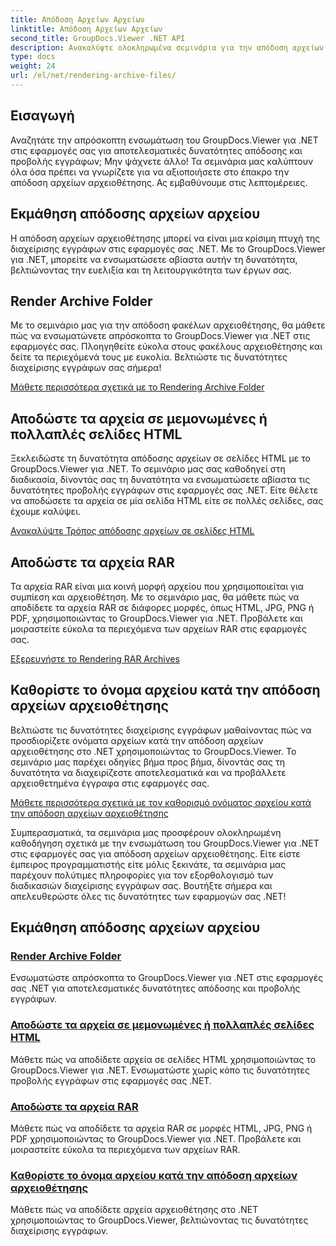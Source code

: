 ```yaml
---
title: Απόδοση Αρχείων Αρχείων
linktitle: Απόδοση Αρχείων Αρχείων
second_title: GroupDocs.Viewer .NET API
description: Ανακαλύψτε ολοκληρωμένα σεμινάρια για την απόδοση αρχείων αρχειοθέτησης χρησιμοποιώντας το GroupDocs.Viewer για .NET. Ενσωματωθείτε απρόσκοπτα και αποτελεσματικά στις εφαρμογές σας .NET.
type: docs
weight: 24
url: /el/net/rendering-archive-files/
---
```

## Εισαγωγή

Αναζητάτε την απρόσκοπτη ενσωμάτωση του GroupDocs.Viewer για .NET στις εφαρμογές σας για αποτελεσματικές δυνατότητες απόδοσης και προβολής εγγράφων; Μην ψάχνετε άλλο! Τα σεμινάρια μας καλύπτουν όλα όσα πρέπει να γνωρίζετε για να αξιοποιήσετε στο έπακρο την απόδοση αρχείων αρχειοθέτησης. Ας εμβαθύνουμε στις λεπτομέρειες.

## Εκμάθηση απόδοσης αρχείων αρχείου

Η απόδοση αρχείων αρχειοθέτησης μπορεί να είναι μια κρίσιμη πτυχή της διαχείρισης εγγράφων στις εφαρμογές σας .NET. Με το GroupDocs.Viewer για .NET, μπορείτε να ενσωματώσετε αβίαστα αυτήν τη δυνατότητα, βελτιώνοντας την ευελιξία και τη λειτουργικότητα των έργων σας.

## Render Archive Folder

Με το σεμινάριο μας για την απόδοση φακέλων αρχειοθέτησης, θα μάθετε πώς να ενσωματώνετε απρόσκοπτα το GroupDocs.Viewer για .NET στις εφαρμογές σας. Πλοηγηθείτε εύκολα στους φακέλους αρχειοθέτησης και δείτε τα περιεχόμενά τους με ευκολία. Βελτιώστε τις δυνατότητες διαχείρισης εγγράφων σας σήμερα!

[Μάθετε περισσότερα σχετικά με το Rendering Archive Folder](./render-archive-folder/)

## Αποδώστε τα αρχεία σε μεμονωμένες ή πολλαπλές σελίδες HTML

Ξεκλειδώστε τη δυνατότητα απόδοσης αρχείων σε σελίδες HTML με το GroupDocs.Viewer για .NET. Το σεμινάριο μας σας καθοδηγεί στη διαδικασία, δίνοντάς σας τη δυνατότητα να ενσωματώσετε αβίαστα τις δυνατότητες προβολής εγγράφων στις εφαρμογές σας .NET. Είτε θέλετε να αποδώσετε τα αρχεία σε μία σελίδα HTML είτε σε πολλές σελίδες, σας έχουμε καλύψει.

[Ανακαλύψτε Τρόπος απόδοσης αρχείων σε σελίδες HTML](./render-archives-html/)

## Αποδώστε τα αρχεία RAR

Τα αρχεία RAR είναι μια κοινή μορφή αρχείου που χρησιμοποιείται για συμπίεση και αρχειοθέτηση. Με το σεμινάριο μας, θα μάθετε πώς να αποδίδετε τα αρχεία RAR σε διάφορες μορφές, όπως HTML, JPG, PNG ή PDF, χρησιμοποιώντας το GroupDocs.Viewer για .NET. Προβάλετε και μοιραστείτε εύκολα τα περιεχόμενα των αρχείων RAR στις εφαρμογές σας.

[Εξερευνήστε το Rendering RAR Archives](./render-rar/)

## Καθορίστε το όνομα αρχείου κατά την απόδοση αρχείων αρχειοθέτησης

Βελτιώστε τις δυνατότητες διαχείρισης εγγράφων μαθαίνοντας πώς να προσδιορίζετε ονόματα αρχείων κατά την απόδοση αρχείων αρχειοθέτησης στο .NET χρησιμοποιώντας το GroupDocs.Viewer. Το σεμινάριο μας παρέχει οδηγίες βήμα προς βήμα, δίνοντάς σας τη δυνατότητα να διαχειρίζεστε αποτελεσματικά και να προβάλλετε αρχειοθετημένα έγγραφα στις εφαρμογές σας.

[Μάθετε περισσότερα σχετικά με τον καθορισμό ονόματος αρχείου κατά την απόδοση αρχείων αρχειοθέτησης](./specify-filename-render-archive/)

Συμπερασματικά, τα σεμινάρια μας προσφέρουν ολοκληρωμένη καθοδήγηση σχετικά με την ενσωμάτωση του GroupDocs.Viewer για .NET στις εφαρμογές σας για απόδοση αρχείων αρχειοθέτησης. Είτε είστε έμπειρος προγραμματιστής είτε μόλις ξεκινάτε, τα σεμινάρια μας παρέχουν πολύτιμες πληροφορίες για τον εξορθολογισμό των διαδικασιών διαχείρισης εγγράφων σας. Βουτήξτε σήμερα και απελευθερώστε όλες τις δυνατότητες των εφαρμογών σας .NET!
## Εκμάθηση απόδοσης αρχείων αρχείου
### [Render Archive Folder](./render-archive-folder/)
Ενσωματώστε απρόσκοπτα το GroupDocs.Viewer για .NET στις εφαρμογές σας .NET για αποτελεσματικές δυνατότητες απόδοσης και προβολής εγγράφων.
### [Αποδώστε τα αρχεία σε μεμονωμένες ή πολλαπλές σελίδες HTML](./render-archives-html/)
Μάθετε πώς να αποδίδετε αρχεία σε σελίδες HTML χρησιμοποιώντας το GroupDocs.Viewer για .NET. Ενσωματώστε χωρίς κόπο τις δυνατότητες προβολής εγγράφων στις εφαρμογές σας .NET.
### [Αποδώστε τα αρχεία RAR](./render-rar/)
Μάθετε πώς να αποδίδετε τα αρχεία RAR σε μορφές HTML, JPG, PNG ή PDF χρησιμοποιώντας το GroupDocs.Viewer για .NET. Προβάλετε και μοιραστείτε εύκολα τα περιεχόμενα των αρχείων RAR.
### [Καθορίστε το όνομα αρχείου κατά την απόδοση αρχείων αρχειοθέτησης](./specify-filename-render-archive/)
Μάθετε πώς να αποδίδετε αρχεία αρχειοθέτησης στο .NET χρησιμοποιώντας το GroupDocs.Viewer, βελτιώνοντας τις δυνατότητες διαχείρισης εγγράφων.